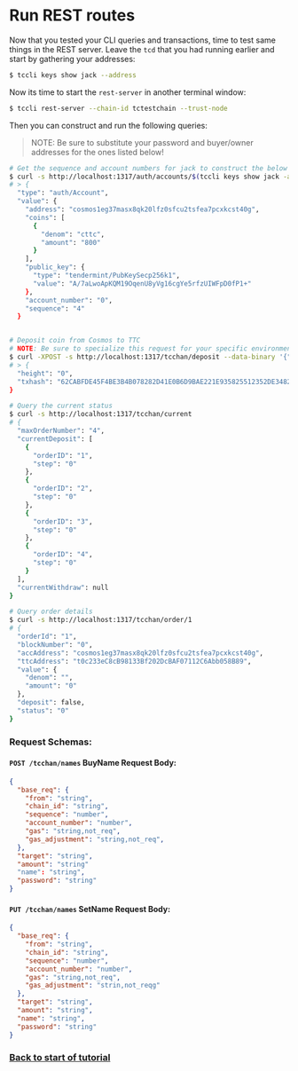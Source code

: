 # Run REST routes

Now that you tested your CLI queries and transactions, time to test same things in the REST server. Leave the `tcd` that you had running earlier and start by gathering your addresses:

```bash
$ tccli keys show jack --address
```

Now its time to start the `rest-server` in another terminal window:

```bash
$ tccli rest-server --chain-id tctestchain --trust-node
```

Then you can construct and run the following queries:

> NOTE: Be sure to substitute your password and buyer/owner addresses for the ones listed below!

```bash
# Get the sequence and account numbers for jack to construct the below requests
$ curl -s http://localhost:1317/auth/accounts/$(tccli keys show jack -a)
# > {
  "type": "auth/Account",
  "value": {
    "address": "cosmos1eg37masx8qk20lfz0sfcu2tsfea7pcxkcst40g",
    "coins": [
      {
        "denom": "cttc",
        "amount": "800"
      }
    ],
    "public_key": {
      "type": "tendermint/PubKeySecp256k1",
      "value": "A/7aLwoApKQM19OqenU8yVg16cgYe5rfzUIWFpD0fP1+"
    },
    "account_number": "0",
    "sequence": "4"
  }


# Deposit coin from Cosmos to TTC
# NOTE: Be sure to specialize this request for your specific environment
$ curl -XPOST -s http://localhost:1317/tcchan/deposit --data-binary '{"base_req":{"from":"cosmos1eg37masx8qk20lfz0sfcu2tsfea7pcxkcst40g","password":"12345678","chain_id":"tctestchain","sequence":"7","account_number":"0","amount":"66cttc"},"target":"t0c233eC8cB98133Bf202DcBAF07112C6Abb058B89","amount":"50cttc","name":"jack","pass":"12345678"}'
# > {
  "height": "0",
  "txhash": "62CABFDE45F4BE3B4B078282D41E0B6D9BAE221E935825512352DE3482FEE190"
}

# Query the current status
$ curl -s http://localhost:1317/tcchan/current
# {
  "maxOrderNumber": "4",
  "currentDeposit": [
    {
      "orderID": "1",
      "step": "0"
    },
    {
      "orderID": "2",
      "step": "0"
    },
    {
      "orderID": "3",
      "step": "0"
    },
    {
      "orderID": "4",
      "step": "0"
    }
  ],
  "currentWithdraw": null
}

# Query order details
$ curl -s http://localhost:1317/tcchan/order/1
# {
  "orderId": "1",
  "blockNumber": "0",
  "accAddress": "cosmos1eg37masx8qk20lfz0sfcu2tsfea7pcxkcst40g",
  "ttcAddress": "t0c233eC8cB98133Bf202DcBAF07112C6Abb058B89",
  "value": {
    "denom": "",
    "amount": "0"
  },
  "deposit": false,
  "status": "0"
}
```

### Request Schemas:

#### `POST /tcchan/names` BuyName Request Body:
```json
{
  "base_req": {
    "from": "string",
    "chain_id": "string",
    "sequence": "number",
    "account_number": "number",
    "gas": "string,not_req",
    "gas_adjustment": "string,not_req",
  },
  "target": "string",
  "amount": "string"
  "name": "string",
  "password": "string"
}
```

#### `PUT /tcchan/names` SetName Request Body:
```json
{
  "base_req": {
    "from": "string",
    "chain_id": "string",
    "sequence": "number",
    "account_number": "number",
    "gas": "string,not_req",
    "gas_adjustment": "strin,not_reqg"
  },
  "target": "string",
  "amount": "string",
  "name": "string",
  "password": "string"
}
```

### [Back to start of tutorial](./README.md)
